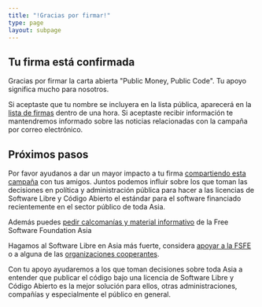 ```yaml
---
title: "!Gracias por firmar!"
type: page
layout: subpage
---
```


## Tu firma está confirmada

Gracias por firmar la carta abierta "Public Money, Public Code". Tu apoyo significa mucho para nosotros.

Si aceptaste que tu nombre se incluyera en la lista pública, aparecerá en la [lista de firmas](../all-signatures) dentro de una hora. Si aceptaste recibir información te mantendremos informado sobre las noticias relacionadas con la campaña por correo electrónico.

## Próximos pasos

Por favor ayudanos a dar un mayor impacto a tu firma [compartiendo esta campaña](../../#spread) con tus amigos. Juntos podemos influir sobre los que toman las decisiones en política y administración pública para hacer a las licencias de Software Libre y Código Abierto el estándar para el software financiado recientemente en el sector público de toda Asia.

Además puedes [pedir calcomanías y material informativo](https://fossasia.org/promo#pmpc) de la Free Software Foundation Asia

Hagamos al Software Libre en Asia más fuerte, considera [apoyar a la FSFE](https://fossasia.org/donate/?pmpc) o a alguna de las [organizaciones cooperantes](../../#organisations).

Con tu apoyo ayudaremos a los que toman decisiones sobre toda Asia a entender que publicar el código bajo una licencia de Software Libre y Código Abierto es la mejor solución para ellos, otras administraciones, compañías y especialmente el público en general.
